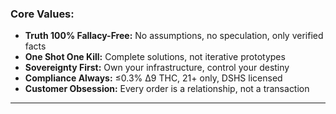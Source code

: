 ### **Core Values:**

- **Truth 100% Fallacy-Free:** No assumptions, no speculation, only verified facts
- **One Shot One Kill:** Complete solutions, not iterative prototypes
- **Sovereignty First:** Own your infrastructure, control your destiny
- **Compliance Always:** ≤0.3% Δ9 THC, 21+ only, DSHS licensed
- **Customer Obsession:** Every order is a relationship, not a transaction

---
